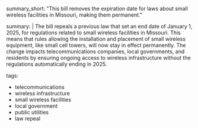 summary_short: "This bill removes the expiration date for laws about small wireless facilities in Missouri, making them permanent."

summary: |
  The bill repeals a previous law that set an end date of January 1, 2025, for regulations related to small wireless facilities in Missouri. This means that rules allowing the installation and placement of small wireless equipment, like small cell towers, will now stay in effect permanently. The change impacts telecommunications companies, local governments, and residents by ensuring ongoing access to wireless infrastructure without the regulations automatically ending in 2025.

tags:
  - telecommunications
  - wireless infrastructure
  - small wireless facilities
  - local government
  - public utilities
  - law repeal
